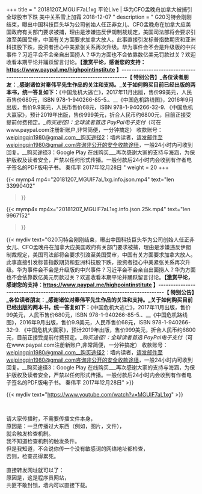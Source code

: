 +++
title = " 20181207_MGUIF7aL1xg 平论Live | 华为CFO孟晚舟加拿大被捕引全球股市下跌 美中关系雪上加霜 2018-12-07 "
description = " G20习特会刚刚结束，曝出中国科技巨头华为公司创始人任正非女儿、CFO孟晚舟在加拿大应美国政府有关部门要求被捕，理由是涉嫌违反伊朗制裁规定，美国司法部将会要求引渡至美国受审，中国有关方面要求加拿大放人。此事直接引发标普指数期货和亚洲科技股下跌，投资者担心中美紧张关系再次升级。华为事件会不会是升级版的中兴事件？习近平会不会亲自出面捞人？华为方面也不会依靠数亿美元罚款过关？欢迎收看本期平论并踊跃留言讨论。__【激赏平论，感谢您的支持：https://www.paypal.me/highpointinstitute 】_-------------------------------------------------------------------------------_【 特别公告】_各位读者朋友：_感谢诸位对秦伟平先生作品的关注和支持。_关于如何购买目前已经出版的两本书，统一答复如下：__《中国危机大逃亡》，2017年11月出版，售价99美元，人民币售价680元，ISBN 978-1-940266-85-5.、__《中国危机路线图》，2016年9月出版，售价9.9美元，人民币售价68元，ISBN 978-1-940266-32-9.     《中国危机大赢家》，预计2019年出版，售价999美元，折合人民币约6800元，目前正接受提前付费预定。__购买途径1：全球读者首选 PayPal电子支付_（可在www.paypal.com注册新账户,非常简便，一分钟搞定）     收款账号：weipingqin1980@gmail.com__购买途径2：墙内读者，请发邮件至weipingqin1980@gmail.com咨询非公开的安全收款途径，一般24小时内可收到回复。__购买途径3：Google Play 在线购买___再次感谢大家的支持与海涵，为保护版权及读者安全，严禁以任何形式传播。一般付款后24小时内会收到有作者电子签名的PDF版电子书。     秦伟平     2017年12月28日 "
weight = 20
+++

{{< mymp4 mp4="20181207_MGUIF7aL1xg.info.json.mp4" 
text="len 33990402"
>}}

{{< mymp4x  mp4x="20181207_MGUIF7aL1xg.info.json.25k.mp4"
text="len 9967152"
>}}


{{< mydiv text="G20习特会刚刚结束，曝出中国科技巨头华为公司创始人任正非女儿、CFO孟晚舟在加拿大应美国政府有关部门要求被捕，理由是涉嫌违反伊朗制裁规定，美国司法部将会要求引渡至美国受审，中国有关方面要求加拿大放人。此事直接引发标普指数期货和亚洲科技股下跌，投资者担心中美紧张关系再次升级。华为事件会不会是升级版的中兴事件？习近平会不会亲自出面捞人？华为方面也不会依靠数亿美元罚款过关？欢迎收看本期平论并踊跃留言讨论。__【激赏平论，感谢您的支持：https://www.paypal.me/highpointinstitute 】_-------------------------------------------------------------------------------_【 特别公告】_各位读者朋友：_感谢诸位对秦伟平先生作品的关注和支持。_关于如何购买目前已经出版的两本书，统一答复如下：__《中国危机大逃亡》，2017年11月出版，售价99美元，人民币售价680元，ISBN 978-1-940266-85-5.、__《中国危机路线图》，2016年9月出版，售价9.9美元，人民币售价68元，ISBN 978-1-940266-32-9.     《中国危机大赢家》，预计2019年出版，售价999美元，折合人民币约6800元，目前正接受提前付费预定。__购买途径1：全球读者首选 PayPal电子支付_（可在www.paypal.com注册新账户,非常简便，一分钟搞定）     收款账号：weipingqin1980@gmail.com__购买途径2：墙内读者，请发邮件至weipingqin1980@gmail.com咨询非公开的安全收款途径，一般24小时内可收到回复。__购买途径3：Google Play 在线购买___再次感谢大家的支持与海涵，为保护版权及读者安全，严禁以任何形式传播。一般付款后24小时内会收到有作者电子签名的PDF版电子书。     秦伟平     2017年12月28日" >}}
<br>

{{< mydiv text="https://www.youtube.com/watch?v=MGUIF7aL1xg" >}}


<br>

请大家传播时，不需要传播文件本身，<br>
原因是：一旦传播过大东西（例如，图片，文件），<br>
就会触发检查机制。<br>
我不知道检查机制的触发条件。<br>
但是我知道，不会说你传一个没有敏感词的网络地址都检查，<br>
否则，检查员得累死。<br><br>
直接转发网址就可以了：<br>
原因是，这是程序员网站，<br>
共匪不敢封锁，墙内可以直接下载。


